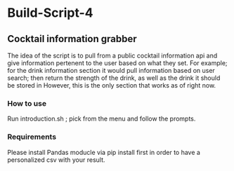 # Build-Script-4

## Cocktail information grabber

The idea of the script is to pull from a public cocktail information api and give information pertenent to the user based on what they set.
For example; for the drink information section it would pull information based on user search; then return the strength of the drink, as well as the drink it should be stored in
However, this is the only section that works as of right now.

### How to use
Run introduction.sh ; pick from the menu and follow the prompts.

### Requirements
Please install Pandas moducle via pip install first in order to have a personalized csv with your result.

